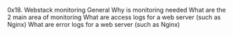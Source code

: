 0x18. Webstack monitoring
General
Why is monitoring needed
What are the 2 main area of monitoring
What are access logs for a web server (such as Nginx)
What are error logs for a web server (such as Nginx)
